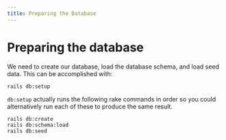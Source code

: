 ```yaml
---
title: Preparing the Database
---
```


# Preparing the database

We need to create our database, load the database schema, and load seed
data. This can be accomplished with:

```shell
rails db:setup
```

`db:setup` actually runs the following rake commands in order so
you could alternatively run each of these to produce the same result.

```shell
rails db:create
rails db:schema:load
rails db:seed
```
